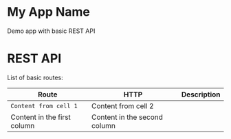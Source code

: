  # My App Name
 Demo app with basic REST API
 # REST API
 List of basic routes:
 
Route | HTTP | Description
----- | ---- | ----------- 
`Content from cell 1` | Content from cell 2
Content in the first column | Content in the second column
